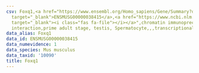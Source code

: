 ```yaml
---
csv: Foxq1,<a href="https://www.ensembl.org/Homo_sapiens/Gene/Summary?db=core;g=ENSMUSG00000038415"
  target="_blank">ENSMUSG00000038415</a>,<a href="https://www.ncbi.nlm.nih.gov/pubmed/25450459"
  target="_blank"><i class="fas fa-file"></i></a>",chromatin immunoprecipitation assay,direct
  interaction,prime adult stage, testis, Spermatocyte,,,transcriptional regulation,
data_alias: Foxq1
data_id: ENSMUSG00000038415
data_numevidence: 1
data_species: Mus musculus
data_taxid: '10090'
title: Foxq1
---
```

